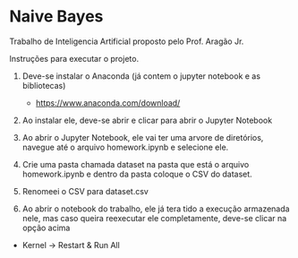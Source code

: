 # Naive Bayes

Trabalho de Inteligencia Artificial proposto pelo Prof. Aragão Jr.

Instruções para executar o projeto.

1. Deve-se instalar o Anaconda (já contem o jupyter notebook e as bibliotecas)
   - https://www.anaconda.com/download/

2. Ao instalar ele, deve-se abrir e clicar para abrir o Jupyter Notebook 

3. Ao abrir o Jupyter Notebook, ele vai ter uma arvore de diretórios, navegue até o arquivo homework.ipynb e selecione ele.

4. Crie uma pasta chamada dataset na pasta que está o arquivo homework.ipynb e dentro da pasta coloque o CSV do dataset.

5. Renomeei o CSV para dataset.csv

6. Ao abrir o notebook do trabalho, ele já tera tido a execução armazenada nele, mas caso queira reexecutar ele completamente, deve-se clicar na opção acima
- Kernel -> Restart & Run All
